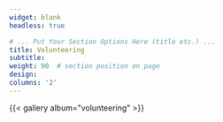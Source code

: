 ```yaml
---
widget: blank
headless: true

# ... Put Your Section Options Here (title etc.) ...
title: Volunteering
subtitle:
weight: 90  # section position on page
design:
columns: '2'
---
```


{{< gallery album="volunteering" >}} 
